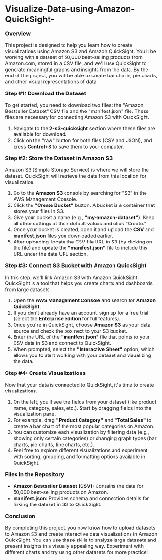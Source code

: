 # Visualize-Data-using-Amazon-QuickSight-
<p style="font-size: 18px; font-weight: bold;">Overview</p>
<p style="font-size: 16px;">
This project is designed to help you learn how to create visualizations using Amazon S3 and Amazon QuickSight. 
You'll be working with a dataset of 50,000 best-selling products from Amazon.com, stored in a CSV file, 
and we'll use QuickSight to generate meaningful graphs and insights from the data. By the end of the project, 
you will be able to create bar charts, pie charts, and other visual representations of data.
</p>

<p style="font-size: 18px; font-weight: bold;">Step #1: Download the Dataset</p>
<p style="font-size: 16px;">
To get started, you need to download two files: the "Amazon Bestseller Dataset" CSV file and the "manifest.json" file. 
These files are necessary for connecting Amazon S3 with QuickSight.
</p>

<ol style="font-size: 16px;">
    <li>Navigate to the <strong>2-s3-quicksight</strong> section where these files are available for download.</li>
    <li>Click on the "raw" button for both files (CSV and JSON), and press <strong>Control+S</strong> to save them to your computer.</li>
</ol>

<p style="font-size: 18px; font-weight: bold;">Step #2: Store the Dataset in Amazon S3</p>
<p style="font-size: 16px;">
Amazon S3 (Simple Storage Service) is where we will store the dataset. QuickSight will retrieve the data from this location for visualization.
</p>

<ol style="font-size: 16px;">
    <li>Go to the <strong>Amazon S3</strong> console by searching for "S3" in the AWS Management Console.</li>
    <li>Click the <strong>"Create Bucket"</strong> button. A bucket is a container that stores your files in S3.</li>
    <li>Give your bucket a name (e.g., <strong>"my-amazon-dataset"</strong>). Keep all other settings at their default values and click "Create."</li>
    <li>Once your bucket is created, open it and upload the <strong>CSV</strong> and <strong>manifest.json</strong> files you downloaded earlier.</li>
    <li>After uploading, locate the CSV file URL in S3 (by clicking on the file) and update the <strong>"manifest.json"</strong> file to include this URL under the data URL section.</li>
</ol>

<p style="font-size: 18px; font-weight: bold;">Step #3: Connect S3 Bucket with Amazon QuickSight</p>
<p style="font-size: 16px;">
In this step, we'll link Amazon S3 with Amazon QuickSight. QuickSight is a tool that helps you create charts and dashboards from large datasets.
</p>

<ol style="font-size: 16px;">
    <li>Open the <strong>AWS Management Console</strong> and search for <strong>Amazon QuickSight</strong>.</li>
    <li>If you don’t already have an account, sign up for a free trial (select the <strong>Enterprise edition</strong> for full features).</li>
    <li>Once you're in QuickSight, choose <strong>Amazon S3</strong> as your data source and check the box next to your S3 bucket.</li>
    <li>Enter the URL of the <strong>"manifest.json"</strong> file that points to your CSV data in S3 and connect to QuickSight.</li>
    <li>When prompted, select the <strong>"Interactive Sheet"</strong> option, which allows you to start working with your dataset and visualizing the data.</li>
</ol>

<p style="font-size: 18px; font-weight: bold;">Step #4: Create Visualizations</p>
<p style="font-size: 16px;">
Now that your data is connected to QuickSight, it's time to create visualizations.
</p>

<ol style="font-size: 16px;">
    <li>On the left, you'll see the fields from your dataset (like product name, category, sales, etc.). Start by dragging fields into the visualization pane.</li>
    <li>For example, drag <strong>"Product Category"</strong> and <strong>"Total Sales"</strong> to create a bar chart of the most popular categories on Amazon.</li>
    <li>You can customize each visualization by filtering data (e.g., showing only certain categories) or changing graph types (bar charts, pie charts, line charts, etc.).</li>
    <li>Feel free to explore different visualizations and experiment with sorting, grouping, and formatting options available in QuickSight.</li>
</ol>

<p style="font-size: 18px; font-weight: bold;">Files in the Repository</p>
<ul style="font-size: 16px;">
    <li><strong>Amazon Bestseller Dataset (CSV):</strong> Contains the data for 50,000 best-selling products on Amazon.</li>
    <li><strong>manifest.json:</strong> Provides schema and connection details for linking the dataset in S3 to QuickSight.</li>
</ul>

<p style="font-size: 18px; font-weight: bold;">Conclusion</p>
<p style="font-size: 16px;">
By completing this project, you now know how to upload datasets to Amazon S3 and create interactive data visualizations in Amazon QuickSight. You can use these skills to analyze large datasets and present insights in a visually appealing way. Experiment with different charts and try using other datasets for more practice!
</p>
